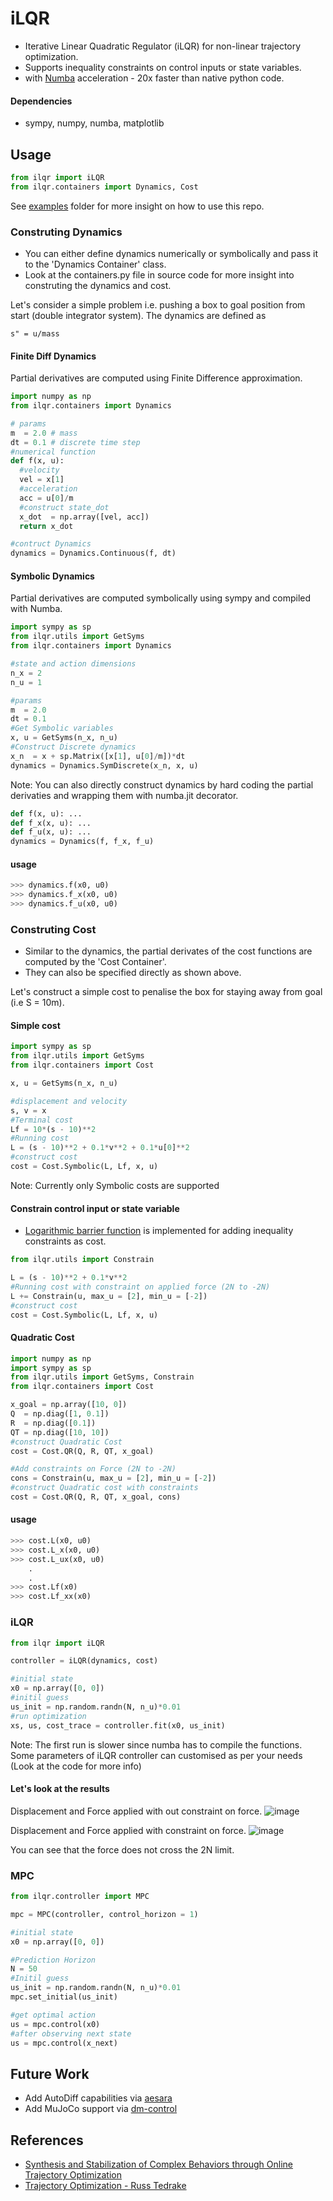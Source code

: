 # iLQR

- Iterative Linear Quadratic Regulator (iLQR) for non-linear trajectory optimization.
- Supports inequality constraints on control inputs or state variables.
- with [Numba](https://numba.pydata.org) acceleration - 20x faster than native python code.

#### Dependencies
- sympy, numpy, numba, matplotlib

## Usage
```python
from ilqr import iLQR
from ilqr.containers import Dynamics, Cost
```
See [examples](./examples) folder for more insight on how to use this repo.
### Construting Dynamics
- You can either define dynamics numerically or symbolically and pass it to the 'Dynamics Container' class.
- Look at the containers.py file in source code for more insight into construting the dynamics and cost.

Let's consider a simple problem i.e. pushing a box to goal position from start (double integrator system). The dynamics are defined as
```
s" = u/mass
```
#### Finite Diff Dynamics
Partial derivatives are computed using Finite Difference approximation.
```python
import numpy as np
from ilqr.containers import Dynamics

# params
m  = 2.0 # mass
dt = 0.1 # discrete time step
#numerical function
def f(x, u):
  #velocity
  vel = x[1]
  #acceleration
  acc = u[0]/m
  #construct state_dot
  x_dot  = np.array([vel, acc])
  return x_dot

#contruct Dynamics
dynamics = Dynamics.Continuous(f, dt)
```

#### Symbolic Dynamics
Partial derivatives are computed symbolically using sympy and compiled with Numba.
```python
import sympy as sp
from ilqr.utils import GetSyms
from ilqr.containers import Dynamics

#state and action dimensions
n_x = 2
n_u = 1

#params
m  = 2.0
dt = 0.1
#Get Symbolic variables
x, u = GetSyms(n_x, n_u)
#Construct Discrete dynamics
x_n  = x + sp.Matrix([x[1], u[0]/m])*dt
dynamics = Dynamics.SymDiscrete(x_n, x, u)
```
Note: You can also directly construct dynamics by hard coding the partial derivaties and wrapping them with numba.jit decorator.
```python
def f(x, u): ...
def f_x(x, u): ...
def f_u(x, u): ...
dynamics = Dynamics(f, f_x, f_u)
```

#### usage
```python
>>> dynamics.f(x0, u0)
>>> dynamics.f_x(x0, u0)
>>> dynamics.f_u(x0, u0)
```

### Construting Cost
- Similar to the dynamics, the partial derivates of the cost functions are computed by the 'Cost Container'.
- They can also be specified directly as shown above.

Let's construct a simple cost to penalise the box for staying away from goal (i.e S = 10m).
#### Simple cost
```python
import sympy as sp
from ilqr.utils import GetSyms
from ilqr.containers import Cost

x, u = GetSyms(n_x, n_u)

#displacement and velocity
s, v = x
#Terminal cost
Lf = 10*(s - 10)**2
#Running cost
L = (s - 10)**2 + 0.1*v**2 + 0.1*u[0]**2
#construct cost
cost = Cost.Symbolic(L, Lf, x, u)
```
Note: Currently only Symbolic costs are supported
#### Constrain control input or state variable
- [Logarithmic barrier function](https://en.wikipedia.org/wiki/Barrier_function) is implemented for adding inequality constraints as cost.
```python
from ilqr.utils import Constrain

L = (s - 10)**2 + 0.1*v**2
#Running cost with constraint on applied force (2N to -2N)
L += Constrain(u, max_u = [2], min_u = [-2])
#construct cost
cost = Cost.Symbolic(L, Lf, x, u)
```

#### Quadratic Cost
```python
import numpy as np
import sympy as sp
from ilqr.utils import GetSyms, Constrain
from ilqr.containers import Cost

x_goal = np.array([10, 0])
Q  = np.diag([1, 0.1])
R  = np.diag([0.1])
QT = np.diag([10, 10])
#construct Quadratic Cost
cost = Cost.QR(Q, R, QT, x_goal)

#Add constraints on Force (2N to -2N)
cons = Constrain(u, max_u = [2], min_u = [-2])
#construct Quadratic cost with constraints
cost = Cost.QR(Q, R, QT, x_goal, cons)
```

#### usage
```python
>>> cost.L(x0, u0)
>>> cost.L_x(x0, u0)
>>> cost.L_ux(x0, u0)
    .
    .
>>> cost.Lf(x0)
>>> cost.Lf_xx(x0)
```

### iLQR
```python
from ilqr import iLQR

controller = iLQR(dynamics, cost)

#initial state
x0 = np.array([0, 0])
#initil guess
us_init = np.random.randn(N, n_u)*0.01
#run optimization
xs, us, cost_trace = controller.fit(x0, us_init)
```
Note: The first run is slower since numba has to compile the functions. Some parameters of iLQR controller can customised as per your needs (Look at the code for more info)

#### Let's look at the results
Displacement and Force applied with out constraint on force.
![image](./imgs/withoutconstraint.png)

Displacement and Force applied with constraint on force.
![image](./imgs/withconstraint.png)

You can see that the force does not cross the 2N limit.

### MPC
```python
from ilqr.controller import MPC

mpc = MPC(controller, control_horizon = 1)

#initial state
x0 = np.array([0, 0])

#Prediction Horizon
N = 50
#Initil guess
us_init = np.random.randn(N, n_u)*0.01
mpc.set_initial(us_init)

#get optimal action
us = mpc.control(x0)
#after observing next state
us = mpc.control(x_next)
```

## Future Work
- Add AutoDiff capabilities via [aesara](https://github.com/aesara-devs/aesara)
- Add MuJoCo support via [dm-control](https://github.com/deepmind/dm_control)

## References
- [Synthesis and Stabilization of Complex Behaviors through Online Trajectory Optimization](https://homes.cs.washington.edu/~todorov/papers/TassaIROS12.pdf)
- [Trajectory Optimization - Russ Tedrake](http://http://underactuated.csail.mit.edu/trajopt.html)
